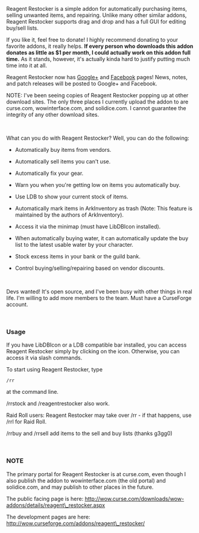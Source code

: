 Reagent Restocker is a simple addon for automatically purchasing items, selling
unwanted items, and repairing. Unlike many other similar addons, Reagent
Restocker supports drag and drop and has a full GUI for editing buy/sell lists.

If you like it, feel free to donate! I highly recommend donating to your
favorite addons, it really helps. **If every person who downloads this addon
donates as little as \$1 per month, I could actually work on this addon full
time.** As it stands, however, it's actually kinda hard to justify putting much
time into it at all.

Reagent Restocker now has [Google+][1] and [Facebook][2] pages! News, notes, and
patch releases will be posted to Google+ and Facebook.

[1]: <https://plus.google.com/101127866821396020019>

[2]: <https://www.facebook.com/ReagentRestocker>

NOTE: I've been seeing copies of Reagent Restocker popping up at other download
sites. The only three places I currently upload the addon to are curse.com,
wowinterface.com, and solidice.com. I cannot guarantee the integrity of any
other download sites.

 

What can you do with Reagent Restocker? Well, you can do the following:

-   Automatically buy items from vendors.

-   Automatically sell items you can't use.

-   Automatically fix your gear.

-   Warn you when you're getting low on items you automatically buy.

-   Use LDB to show your current stock of items.

-   Automatically mark items in ArkInventory as trash (Note: This feature is
    maintained by the authors of ArkInventory).

-   Access it via the minimap (must have LibDBIcon installed).

-   When automatically buying water, it can automatically update the buy list to
    the latest usable water by your character.

-   Stock excess items in your bank or the guild bank.

-   Control buying/selling/repairing based on vendor discounts.

 

Devs wanted! It's open source, and I've been busy with other things in real
life. I'm willing to add more members to the team. Must have a CurseForge
account.

 

### Usage

If you have LibDBIcon or a LDB compatible bar installed, you can access Reagent
Restocker simply by clicking on the icon. Otherwise, you can access it via slash
commands.

To start using Reagent Restocker, type

~~~~~~~~~~~~~~~~~~~~~~~~~~~~~~~~~~~~~~~~~~~~~~~~~~~~~~~~~~~~~~~~~~~~~~~~~~~~~~~~
/rr
~~~~~~~~~~~~~~~~~~~~~~~~~~~~~~~~~~~~~~~~~~~~~~~~~~~~~~~~~~~~~~~~~~~~~~~~~~~~~~~~

at the command line.

/rrstock and /reagentrestocker also work.

Raid Roll users: Reagent Restocker may take over /rr - if that happens, use /rrl
for Raid Roll.

/rrbuy and /rrsell add items to the sell and buy lists (thanks g3gg0)

 

### NOTE

The primary portal for Reagent Restocker is at curse.com, even though I also
publish the addon to wowinterface.com (the old portal) and solidice.com, and may
publish to other places in the future.

The public facing page is here:
http://wow.curse.com/downloads/wow-addons/details/reagent\_restocker.aspx

The development pages are here:
http://wow.curseforge.com/addons/reagent\_restocker/

 
